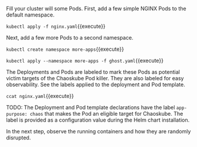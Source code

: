Fill your cluster will some Pods. First, add a few simple NGINX Pods to the default namespace.

`kubectl apply -f nginx.yaml`{{execute}}

Next, add a few more Pods to a second namespace.

`kubectl create namespace more-apps`{{execute}}

`kubectl apply --namespace more-apps -f ghost.yaml`{{execute}}

The Deployments and Pods are labeled to mark these Pods as potential victim targets of the Chaoskube Pod killer. They are also labeled for easy observability. See the labels applied to the deployment and Pod template.

`ccat nginx.yaml`{{execute}}

TODO: The Deployment and Pod template declarations have the label `app-purpose: chaos` that makes the Pod an eligible target for Chaoskube. The label is provided as a configuration value during the Helm chart installation.

In the next step, observe the running containers and how they are randomly disrupted.
